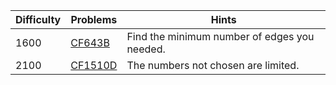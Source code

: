 | Difficulty | Problems | Hints |
| -------- | -------- | -------- |
| 1600 | [CF643B](https://codeforces.com/problemset/problem/643/B) | Find the minimum number of edges you needed. |
| 2100 | [CF1510D](https://codeforces.com/problemset/problem/1510/D) | The numbers not chosen are limited. |